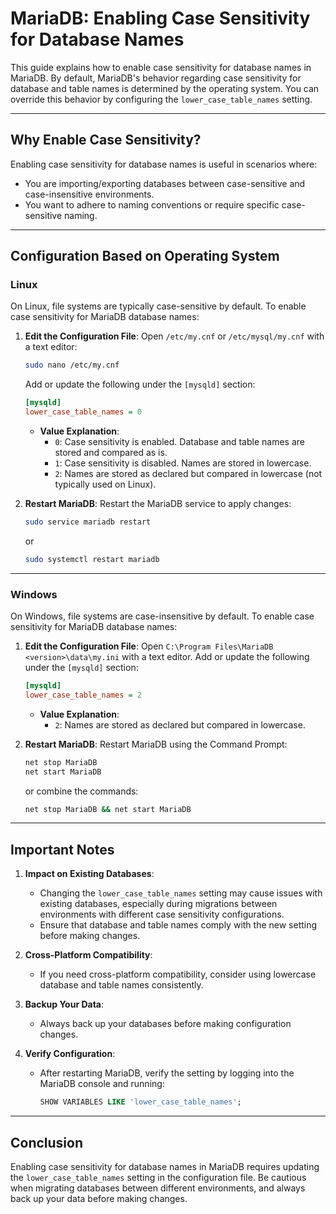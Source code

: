 # **MariaDB: Enabling Case Sensitivity for Database Names**

This guide explains how to enable case sensitivity for database names in MariaDB. By default, MariaDB's behavior regarding case sensitivity for database and table names is determined by the operating system. You can override this behavior by configuring the `lower_case_table_names` setting.

---

## **Why Enable Case Sensitivity?**

Enabling case sensitivity for database names is useful in scenarios where:
- You are importing/exporting databases between case-sensitive and case-insensitive environments.
- You want to adhere to naming conventions or require specific case-sensitive naming.

---

## **Configuration Based on Operating System**

### **Linux**

On Linux, file systems are typically case-sensitive by default. To enable case sensitivity for MariaDB database names:

1. **Edit the Configuration File**:
   Open `/etc/my.cnf` or `/etc/mysql/my.cnf` with a text editor:
   ```bash
   sudo nano /etc/my.cnf
   ```
   Add or update the following under the `[mysqld]` section:
   ```ini
   [mysqld]
   lower_case_table_names = 0
   ```

   - **Value Explanation**:
     - `0`: Case sensitivity is enabled. Database and table names are stored and compared as is.
     - `1`: Case sensitivity is disabled. Names are stored in lowercase.
     - `2`: Names are stored as declared but compared in lowercase (not typically used on Linux).

2. **Restart MariaDB**:
   Restart the MariaDB service to apply changes:
   ```bash
   sudo service mariadb restart
   ```
   or
   ```bash
   sudo systemctl restart mariadb
   ```

---

### **Windows**

On Windows, file systems are case-insensitive by default. To enable case sensitivity for MariaDB database names:

1. **Edit the Configuration File**:
   Open `C:\Program Files\MariaDB <version>\data\my.ini` with a text editor.
   Add or update the following under the `[mysqld]` section:
   ```ini
   [mysqld]
   lower_case_table_names = 2
   ```

   - **Value Explanation**:
     - `2`: Names are stored as declared but compared in lowercase.

2. **Restart MariaDB**:
   Restart MariaDB using the Command Prompt:
   ```cmd
   net stop MariaDB
   net start MariaDB
   ```
   or combine the commands:
   ```cmd
   net stop MariaDB && net start MariaDB
   ```

---

## **Important Notes**

1. **Impact on Existing Databases**:
   - Changing the `lower_case_table_names` setting may cause issues with existing databases, especially during migrations between environments with different case sensitivity configurations.
   - Ensure that database and table names comply with the new setting before making changes.

2. **Cross-Platform Compatibility**:
   - If you need cross-platform compatibility, consider using lowercase database and table names consistently.

3. **Backup Your Data**:
   - Always back up your databases before making configuration changes.

4. **Verify Configuration**:
   - After restarting MariaDB, verify the setting by logging into the MariaDB console and running:
     ```sql
     SHOW VARIABLES LIKE 'lower_case_table_names';
     ```

---

## **Conclusion**

Enabling case sensitivity for database names in MariaDB requires updating the `lower_case_table_names` setting in the configuration file. Be cautious when migrating databases between different environments, and always back up your data before making changes.
